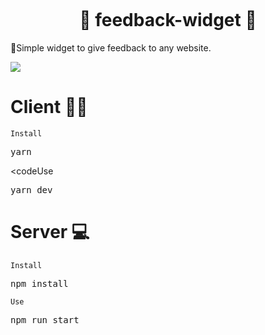 <p align="center">
<img src="https://user-images.githubusercontent.com/93547947/167272424-349a429c-5240-4b06-9cfe-0eefd6c46a54.png" alt="">
</p>
<h1 align="center">🧑‍ feedback-widget 💬  </h1>
<p>📝Simple widget to give feedback to any website.</p>

<img src="https://user-images.githubusercontent.com/93547947/167271777-52d11fc7-3ca3-429a-b465-7116f1df2919.png">

# Client 👨🏾‍
<code>Install</code>
<pre>yarn</pre>
<codeUse</code>
<pre>yarn dev</pre>

# Server 💻
<code>Install</code>
<pre>npm install</pre>
<code>Use</code>
<pre>npm run start</pre>
